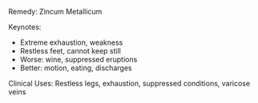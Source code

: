 Remedy: Zincum Metallicum

Keynotes:
- Extreme exhaustion, weakness
- Restless feet, cannot keep still
- Worse: wine, suppressed eruptions
- Better: motion, eating, discharges

Clinical Uses: Restless legs, exhaustion, suppressed conditions, varicose veins